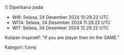 ⏰ Diperbarui pada:
- WIB: Selasa, 24 Desember 2024 10.29.22 UTC
- WITA: Selasa, 24 Desember 2024 11.29.22 UTC
- WIT: Selasa, 24 Desember 2024 12.29.22 UTC

Kutipan Inspiratif:
"If you are player then Im the GAME."


Kategori: funny

